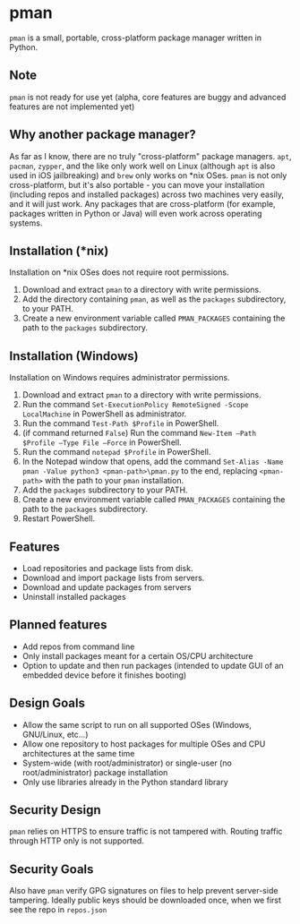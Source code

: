 # pman
`pman` is a small, portable, cross-platform package manager written in Python.

## Note
`pman` is not ready for use yet (alpha, core features are buggy and advanced features are not implemented yet)

## Why another package manager?
As far as I know, there are no truly "cross-platform" package managers. `apt`, `pacman`, `zypper`, and the like only work well on Linux (although `apt` is also used in iOS jailbreaking) and `brew` only works on *nix OSes. `pman` is not only cross-platform, but it's also portable - you can move your installation (including repos and installed packages) across two machines very easily, and it will just work. Any packages that are cross-platform (for example, packages written in Python or Java) will even work across operating systems.

## Installation (*nix)
Installation on *nix OSes does not require root permissions.
1. Download and extract `pman` to a directory with write permissions.
2. Add the directory containing `pman`, as well as the `packages` subdirectory, to your PATH.
3. Create a new environment variable called `PMAN_PACKAGES` containing the path to the `packages` subdirectory.

## Installation (Windows)
Installation on Windows requires administrator permissions.
1. Download and extract `pman` to a directory with write permissions.
2. Run the command `Set-ExecutionPolicy RemoteSigned -Scope LocalMachine` in PowerShell as administrator.
3. Run the command `Test-Path $Profile` in PowerShell.
4. (if command returned `False`) Run the command `New-Item –Path $Profile –Type File –Force` in PowerShell.
5. Run the command `notepad $Profile` in PowerShell.
6. In the Notepad window that opens, add the command `Set-Alias -Name pman -Value python3 <pman-path>\pman.py` to the end, replacing `<pman-path>` with the path to your `pman` installation.
7. Add the `packages` subdirectory to your PATH.
8. Create a new environment variable called `PMAN_PACKAGES` containing the path to the `packages` subdirectory.
9. Restart PowerShell.

## Features
- Load repositories and package lists from disk.
- Download and import package lists from servers.
- Download and update packages from servers
- Uninstall installed packages

## Planned features
- Add repos from command line
- Only install packages meant for a certain OS/CPU architecture
- Option to update and then run packages (intended to update GUI of an embedded device before it finishes booting)

## Design Goals 
- Allow the same script to run on all supported OSes (Windows, GNU/Linux, etc...)
- Allow one repository to host packages for multiple OSes and CPU architectures at the same time
- System-wide (with root/administrator) or single-user (no root/administrator) package installation
- Only use libraries already in the Python standard library

## Security Design
`pman` relies on HTTPS to ensure traffic is not tampered with. Routing traffic through HTTP only is not supported.

## Security Goals
Also have `pman` verify GPG signatures on files to help prevent server-side tampering. Ideally public keys should be downloaded once, when we first see the repo in `repos.json`
